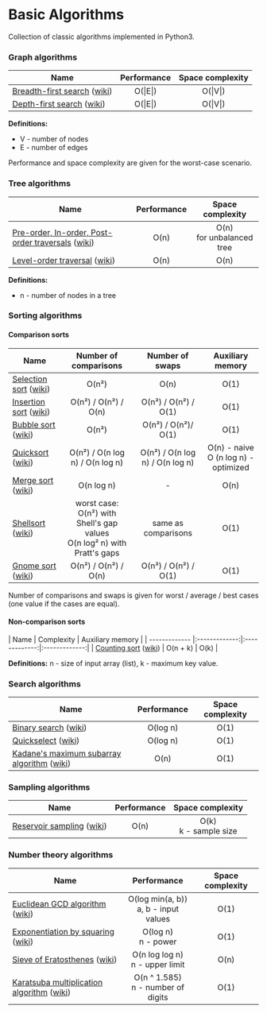 Basic Algorithms
================

Collection of classic algorithms implemented in Python3.


### Graph algorithms
| Name        | Performance | Space complexity |
| ------------- |:-------------:|:-------------:|
| [Breadth-first search](./basic_algorithms/graph/bfs.py) ([wiki](http://en.wikipedia.org/wiki/Breadth-first_search)) | O(&#124;E&#124;) | O(&#124;V&#124;) |
| [Depth-first search](./basic_algorithms/graph/dfs.py) ([wiki](http://en.wikipedia.org/wiki/Depth-first_search)) | O(&#124;E&#124;) | O(&#124;V&#124;) |

**Definitions:**
* V - number of nodes
* E - number of edges

Performance and space complexity are given for the worst-case scenario.


### Tree algorithms
| Name        | Performance | Space complexity |
| ------------- |:-------------:|:-------------:|
| [Pre-order, In-order, Post-order traversals](./basic_algorithms/tree/traversal.py) ([wiki](http://en.wikipedia.org/wiki/Tree_traversal)) | O(n) | O(n) <br/>for unbalanced tree |
| [Level-order traversal](./basic_algorithms/tree/traversal.py) ([wiki](http://en.wikipedia.org/wiki/Tree_traversal#Breadth-first)) | O(n) | O(n) |

**Definitions:**
* n - number of nodes in a tree


### Sorting algorithms
#### Comparison sorts
| Name        | Number of comparisons | Number of swaps | Auxiliary memory |
| ------------- |:-------------:|:-------------:|:-------------:|
| [Selection sort](./basic_algorithms/sorting/selection_sort.py) ([wiki](http://en.wikipedia.org/wiki/Selection_sort)) | O(n²) | O(n) | O(1) |
| [Insertion sort](./basic_algorithms/sorting/insertion_sort.py) ([wiki](http://en.wikipedia.org/wiki/Insertion_sort)) | O(n²) / O(n²) / O(n) | O(n²) / O(n²) / O(1) | O(1) |
| [Bubble sort](./basic_algorithms/sorting/bubble_sort.py) ([wiki](http://en.wikipedia.org/wiki/Bubble_sort)) | O(n²) | O(n²) / O(n²)/ O(1) | O(1) |
| [Quicksort](./basic_algorithms/sorting/quicksort.py) ([wiki](http://en.wikipedia.org/wiki/Quicksort)) | O(n²) / O(n log n) / O(n log n) | O(n²) / O(n log n) / O(n log n) | O(n) - naive <br/> O (n log n) - optimized |
| [Merge sort](./basic_algorithms/sorting/merge_sort.py) ([wiki](http://en.wikipedia.org/wiki/Merge_sort)) | O(n log n) | - | O(n) |
| [Shellsort](./basic_algorithms/sorting/shellsort.py) ([wiki](http://en.wikipedia.org/wiki/Shellsort)) | worst case: <br/> O(n²) with Shell's gap values <br/> O(n log² n) with Pratt's gaps | same as comparisons | O(1) |
| [Gnome sort](./basic_algorithms/sorting/gnome_sort.py) ([wiki](http://en.wikipedia.org/wiki/Gnome_sort)) | O(n²) / O(n²) / O(n) | O(n²) / O(n²) / O(1) | O(1) |

Number of comparisons and swaps is given for worst / average / best cases (one value if the cases are equal).

#### Non-comparison sorts
| Name        | Complexity | Auxiliary memory |
| ------------- |:-------------:|:-------------:|:-------------:|
| [Counting sort](./basic_algorithms/sorting/counting_sort.py) ([wiki](http://en.wikipedia.org/wiki/Counting_sort)) | O(n + k) | O(k) |


**Definitions:**
n - size of input array (list), k - maximum key value.


### Search algorithms
| Name        | Performance | Space complexity |
| ------------- |:-------------:|:-------------:|
| [Binary search](./basic_algorithms/searching/binary_search.py) ([wiki](http://en.wikipedia.org/wiki/Binary_search)) | O(log n) | O(1) |
| [Quickselect](./basic_algorithms/searching/quickselect.py) ([wiki](http://en.wikipedia.org/wiki/Selection_algorithm)) | O(log n) | O(1) |
| [Kadane's maximum subarray algorithm](./basic_algorithms/searching/kadane.py) ([wiki](http://en.wikipedia.org/wiki/Maximum_subarray_problem)) | O(n) | O(1) |


### Sampling algorithms
| Name        | Performance | Space complexity |
| ------------- |:-------------:|:-------------:|
| [Reservoir sampling](./basic_algorithms/sampling/reservoir_sampling.py) ([wiki](http://en.wikipedia.org/wiki/Reservoir_sampling)) | O(n) | O(k) <br/> k - sample size |


### Number theory algorithms
| Name        | Performance | Space complexity |
| ------------- |:-------------:|:-------------:|
| [Euclidean GCD algorithm](./basic_algorithms/number_theory/gcd.py) ([wiki](http://en.wikipedia.org/wiki/Euclidean_algorithm)) | O(log min(a, b)) <br/> a, b - input values | O(1) |
| [Exponentiation by squaring](./basic_algorithms/number_theory/exp_by_squaring.py) ([wiki](http://en.wikipedia.org/wiki/Exponentiation_by_squaring)) | O(log n) <br/> n - power | O(1) |
| [Sieve of Eratosthenes](./basic_algorithms/number_theory/sieve_of_eratosthenes.py) ([wiki](http://en.wikipedia.org/wiki/Sieve_of_Eratosthenes)) | O(n log log n) <br/> n - upper limit | O(n) |
| [Karatsuba multiplication algorithm](./basic_algorithms/number_theory/karatsuba.py) ([wiki](http://en.wikipedia.org/wiki/Karatsuba_algorithm)) | O(n ^ 1.585) <br/> n - number of digits | O(1) |
